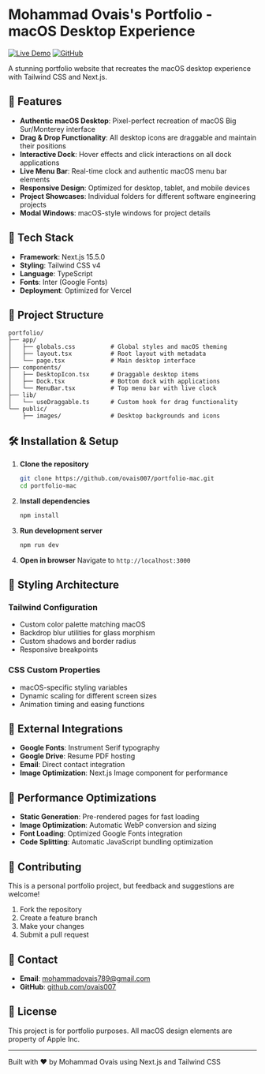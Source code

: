 # Mohammad Ovais's Portfolio - macOS Desktop Experience

[![Live Demo](https://img.shields.io/badge/Live%20Demo-Visit%20Site-blue?style=for-the-badge)](https://m-portfolio-pied.vercel.app/)
[![GitHub](https://img.shields.io/badge/GitHub-Repository-black?style=for-the-badge&logo=github)](https://github.com/ovais-007/mPortfolio)


A stunning portfolio website that recreates the macOS desktop experience with Tailwind CSS and Next.js.

## 🌟 Features

- **Authentic macOS Desktop**: Pixel-perfect recreation of macOS Big Sur/Monterey interface
- **Drag & Drop Functionality**: All desktop icons are draggable and maintain their positions
- **Interactive Dock**: Hover effects and click interactions on all dock applications
- **Live Menu Bar**: Real-time clock and authentic macOS menu bar elements
- **Responsive Design**: Optimized for desktop, tablet, and mobile devices
- **Project Showcases**: Individual folders for different software engineering projects
- **Modal Windows**: macOS-style windows for project details

## 🚀 Tech Stack

- **Framework**: Next.js 15.5.0
- **Styling**: Tailwind CSS v4
- **Language**: TypeScript
- **Fonts**: Inter (Google Fonts)
- **Deployment**: Optimized for Vercel

## 📁 Project Structure

```
portfolio/
├── app/
│   ├── globals.css          # Global styles and macOS theming
│   ├── layout.tsx           # Root layout with metadata
│   └── page.tsx             # Main desktop interface
├── components/
│   ├── DesktopIcon.tsx      # Draggable desktop items
│   ├── Dock.tsx             # Bottom dock with applications
│   └── MenuBar.tsx          # Top menu bar with live clock
├── lib/
│   └── useDraggable.ts      # Custom hook for drag functionality
└── public/
    ├── images/              # Desktop backgrounds and icons
```

## 🛠️ Installation & Setup

1. **Clone the repository**
   ```bash
   git clone https://github.com/ovais007/portfolio-mac.git
   cd portfolio-mac
   ```

2. **Install dependencies**
   ```bash
   npm install
   ```

3. **Run development server**
   ```bash
   npm run dev
   ```

4. **Open in browser**
   Navigate to `http://localhost:3000`




## 🎨 Styling Architecture

### Tailwind Configuration
- Custom color palette matching macOS
- Backdrop blur utilities for glass morphism
- Custom shadows and border radius
- Responsive breakpoints

### CSS Custom Properties
- macOS-specific styling variables
- Dynamic scaling for different screen sizes
- Animation timing and easing functions

## 🔗 External Integrations

- **Google Fonts**: Instrument Serif typography
- **Google Drive**: Resume PDF hosting
- **Email**: Direct contact integration
- **Image Optimization**: Next.js Image component for performance

## 🚀 Performance Optimizations

- **Static Generation**: Pre-rendered pages for fast loading
- **Image Optimization**: Automatic WebP conversion and sizing
- **Font Loading**: Optimized Google Fonts integration
- **Code Splitting**: Automatic JavaScript bundling optimization


## 🤝 Contributing

This is a personal portfolio project, but feedback and suggestions are welcome!

1. Fork the repository
2. Create a feature branch
3. Make your changes
4. Submit a pull request

## 📧 Contact

- **Email**: [mohammadovais789@gmail.com](mailto:mohammadovais789@gmail.com)
- **GitHub**: [github.com/ovais007](https://github.com/ovais007)

## 📜 License

This project is for portfolio purposes. All macOS design elements are property of Apple Inc.

---

Built with ❤️ by Mohammad Ovais using Next.js and Tailwind CSS
